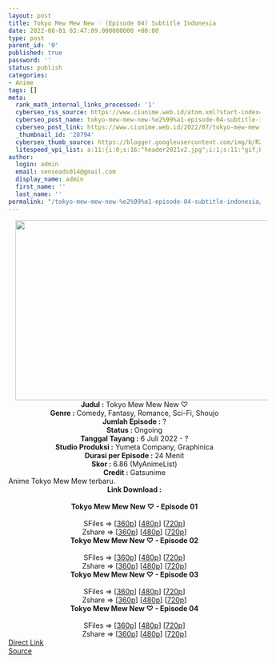 ```yaml
---
layout: post
title: Tokyo Mew Mew New ♡ (Episode 04) Subtitle Indonesia
date: 2022-08-01 03:47:09.000000000 +00:00
type: post
parent_id: '0'
published: true
password: ''
status: publish
categories:
- Anime
tags: []
meta:
  rank_math_internal_links_processed: '1'
  cyberseo_rss_source: https://www.ciunime.web.id/atom.xml?start-index=1
  cyberseo_post_name: tokyo-mew-mew-new-%e2%99%a1-episode-04-subtitle-indonesia
  cyberseo_post_link: https://www.ciunime.web.id/2022/07/tokyo-mew-mew-new-subtitle-indonesia.html
  _thumbnail_id: '28794'
  cyberseo_thumb_source: https://blogger.googleusercontent.com/img/b/R29vZ2xl/AVvXsEglOKfliDY0G7Q-dqPw6Kso3u9QkkLgBQMcnFiZzZ_gxrG0XuSsRBrKwUWr3_AHPVPay5YW_i1gEictzcW4gmW8qu6q37CtYqp12Fo0QnNN8Ouu67Cnt4EwrZW7BD-14hj64iMJWk2vZM64vLn1HNZ1usbQIvA6fSNHhRQpTFT4A6KLyWip-pWFMjY1/w640-h360/Tokyo%20Mew%20Mew%20New%20%E2%99%A1.jpg
  litespeed_vpi_list: a:11:{i:0;s:16:"header2021v2.jpg";i:1;s:11:"gif;base64,";i:2;s:6:"tw.jpg";i:3;s:9:"insta.jpg";i:4;s:6:"fb.jpg";i:5;s:7:"lin.jpg";i:6;s:7:"pin.jpg";i:7;s:9:"ko-fi.jpg";i:8;s:20:"donatewithpaypal.jpg";i:9;s:12:"ventraip.jpg";i:10;s:19:"aussiebroadband.jpg";}
author:
  login: admin
  email: senseads014@gmail.com
  display_name: admin
  first_name: ''
  last_name: ''
permalink: "/tokyo-mew-mew-new-%e2%99%a1-episode-04-subtitle-indonesia/"
---
```

<div class="separator" style="clear: both; text-align: center;"><a href="https://blogger.googleusercontent.com/img/b/R29vZ2xl/AVvXsEglOKfliDY0G7Q-dqPw6Kso3u9QkkLgBQMcnFiZzZ_gxrG0XuSsRBrKwUWr3_AHPVPay5YW_i1gEictzcW4gmW8qu6q37CtYqp12Fo0QnNN8Ouu67Cnt4EwrZW7BD-14hj64iMJWk2vZM64vLn1HNZ1usbQIvA6fSNHhRQpTFT4A6KLyWip-pWFMjY1/s1280/Tokyo%20Mew%20Mew%20New%20%E2%99%A1.jpg" style="margin-left: 1em; margin-right: 1em;"><img border="0" data-original-height="720" data-original-width="1280" height="360" src="{{ site.baseurl }}/assets/2022/08/Tokyo%20Mew%20Mew%20New%20%E2%99%A1.jpg" width="640" /></a></div>
<div class="separator" style="clear: both; text-align: center;"></div>
<div style="text-align: center;">
<b>Judul</b><b><b> </b>:</b> Tokyo Mew Mew New ♡</div>
<div style="text-align: center;">
<b><b>Genre :</b></b> Comedy, Fantasy, Romance, Sci-Fi, Shoujo</div>
<div style="text-align: center;">
<b>Jumlah Episode :</b> ?<br />
<b>Status :&nbsp;</b>Ongoing<br />
<b>Tanggal Tayang :</b> 6 Juli 2022 - ?<br />
<b>Studio Produksi :</b>&nbsp;Yumeta Company, Graphinica<br />
<b>Durasi per Episode :</b> 24 Menit</div>
<div style="text-align: center;">
<b>Skor :</b> 6.86 (MyAnimeList)</div>
<div style="text-align: center;"><b>Credit :</b>&nbsp;Gatsunime</div>
<div style="text-align: center;">
</div>
<div style="text-align: justify;">
Anime Tokyo Mew Mew terbaru.</div>
<div style="text-align: justify;">
</div>
<div style="text-align: justify;">
</div>
<div style="text-align: center;">
<div style="text-align: center;">
<div style="text-align: left;">
<div style="text-align: center;"><b>Link Download :</b></div>
<div style="text-align: center;"><b><br /></b></div>
<div style="text-align: center;"><span style="text-align: left;"><b>Tokyo Mew Mew New ♡&nbsp;</b></span><b>- Episode 01</b></div>
<div style="text-align: center;"><b><br /></b></div>
<div style="text-align: center;">SFiles =&gt; [<a href="http://www.solidfiles.com/v/6zPL57v3jD4Pv" target="_blank" rel="noopener">360p</a>] [<a href="http://www.solidfiles.com/v/Vx43vDjwgX7AQ" target="_blank" rel="noopener">480p</a>] [<a href="http://www.solidfiles.com/v/5M242dXzA5zVG" target="_blank" rel="noopener">720p</a>]</div>
<div style="text-align: center;">Zshare =&gt; [<a href="https://www17.zippyshare.com/v/5IcdvSYh/file.html" target="_blank" rel="noopener">360p</a>] [<a href="https://www17.zippyshare.com/v/D3ffFEsA/file.html" target="_blank" rel="noopener">480p</a>] [<a href="https://www17.zippyshare.com/v/bv2bDDAZ/file.html" target="_blank" rel="noopener">720p</a>]</div>
<div style="text-align: center;"></div>
<div style="text-align: center;">
<div><span style="text-align: left;"><b>Tokyo Mew Mew New ♡&nbsp;</b></span><b>- Episode 02</b></div>
<div><b><br /></b></div>
<div>SFiles =&gt; [<a href="http://www.solidfiles.com/v/YP8MKaj2WKaAa" target="_blank" rel="noopener">360p</a>] [<a href="http://www.solidfiles.com/v/A3nPV5RnAv8gn" target="_blank" rel="noopener">480p</a>] [<a href="http://www.solidfiles.com/v/VxBpR4wvVrmej" target="_blank" rel="noopener">720p</a>]</div>
<div>Zshare =&gt; [<a href="https://www112.zippyshare.com/v/uyy3Kv5k/file.html" target="_blank" rel="noopener">360p</a>] [<a href="https://www112.zippyshare.com/v/5kx2eBVl/file.html" target="_blank" rel="noopener">480p</a>] [<a href="https://www112.zippyshare.com/v/B4drrsZh/file.html" target="_blank" rel="noopener">720p</a>]</div>
<div></div>
<div>
<div><span style="text-align: left;"><b>Tokyo Mew Mew New ♡&nbsp;</b></span><b>- Episode 03</b></div>
<div><b><br /></b></div>
<div>SFiles =&gt; [<a href="https://mega.nz/file/iqAAjIRD#p-YVPSM5wRdYyta4U2HTK3HgZ_35jxB5ZDfZCuwDoj8" target="_blank" rel="noopener">360p</a>] [<a href="https://mega.nz/file/T6xGwQIK#0srfchome9OWnSpidDuCjciz6XJt9AjNQkPk1a05gPU" target="_blank" rel="noopener">480p</a>] [<a href="https://mega.nz/file/GnBjFT4B#_qE_Cacl3fyWvp2GQyJ4XUt8XYA0HpElWjPxLf4LJIw" target="_blank" rel="noopener">720p</a>]</div>
<div>Zshare =&gt; [<a href="https://www75.zippyshare.com/v/M26m8DT6/file.html" target="_blank" rel="noopener">360p</a>] [<a href="https://www75.zippyshare.com/v/nNO0fOKE/file.html" target="_blank" rel="noopener">480p</a>] [<a href="https://www75.zippyshare.com/v/SuRaiG2w/file.html" target="_blank" rel="noopener">720p</a>]</div>
</div>
<div></div>
<div>
<div><span style="text-align: left;"><b>Tokyo Mew Mew New ♡&nbsp;</b></span><b>- Episode 04</b></div>
<div><b><br /></b></div>
<div>SFiles =&gt; [<a href="http://www.solidfiles.com/v/GnWB75gje6KBw" target="_blank" rel="noopener">360p</a>] [<a href="http://www.solidfiles.com/v/XwLeK7DxZGn4r" target="_blank" rel="noopener">480p</a>] [<a href="http://www.solidfiles.com/v/gM6DrPrWGnmxv" target="_blank" rel="noopener">720p</a>]</div>
<div>Zshare =&gt; [<a href="https://www41.zippyshare.com/v/DdLaK6qn/file.html" target="_blank" rel="noopener">360p</a>] [<a href="https://www41.zippyshare.com/v/S6HLYSwW/file.html" target="_blank" rel="noopener">480p</a>] [<a href="https://www41.zippyshare.com/v/3Ka3u3sa/file.html" target="_blank" rel="noopener">720p</a>]</div>
</div>
</div>
</div>
</div>
</div>
<link rel="stylesheet" href="https://cdnjs.cloudflare.com/ajax/libs/font-awesome/4.7.0/css/font-awesome.min.css" />
<div class="divbtn"> <a href="https://handymansurrender.com/fihup8buzv?key=94550f7ce39444073321dde3b8782f97" class="btn"><i class="fa fa-download"></i> Direct Link</a> <br /><a href="https://www.ciunime.web.id/2022/07/tokyo-mew-mew-new-subtitle-indonesia.html">Source</a> </div>
